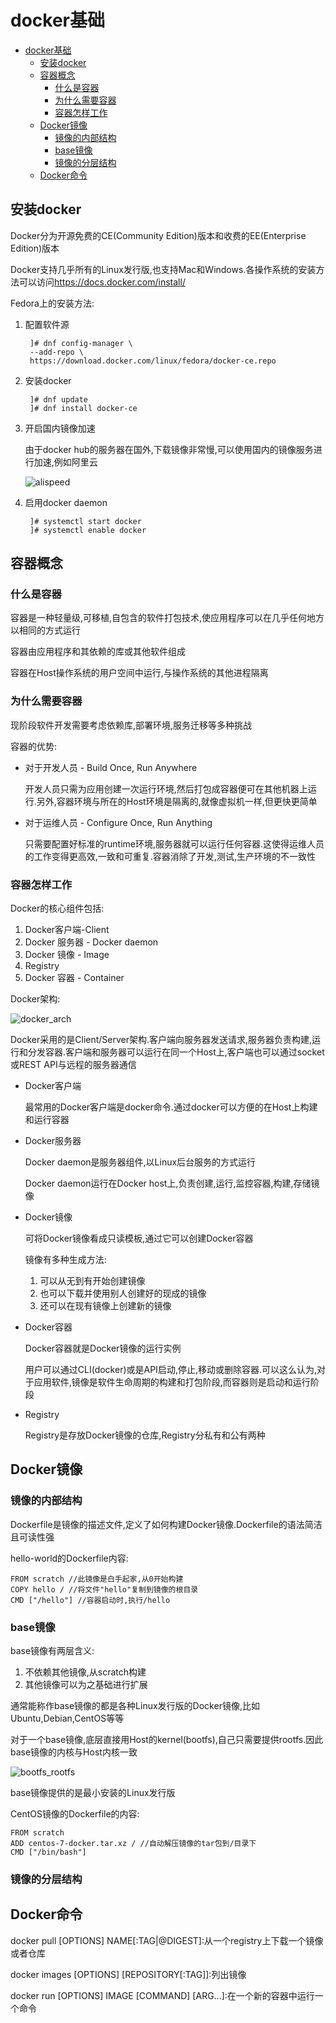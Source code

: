 # docker基础

<!-- TOC -->

- [docker基础](#docker基础)
    - [安装docker](#安装docker)
    - [容器概念](#容器概念)
        - [什么是容器](#什么是容器)
        - [为什么需要容器](#为什么需要容器)
        - [容器怎样工作](#容器怎样工作)
    - [Docker镜像](#docker镜像)
        - [镜像的内部结构](#镜像的内部结构)
        - [base镜像](#base镜像)
        - [镜像的分层结构](#镜像的分层结构)
    - [Docker命令](#docker命令)

<!-- /TOC -->

## 安装docker

Docker分为开源免费的CE(Community Edition)版本和收费的EE(Enterprise Edition)版本

Docker支持几乎所有的Linux发行版,也支持Mac和Windows.各操作系统的安装方法可以访问<https://docs.docker.com/install/>

Fedora上的安装方法:

1. 配置软件源

        ]# dnf config-manager \
        --add-repo \
        https://download.docker.com/linux/fedora/docker-ce.repo

2. 安装docker

        ]# dnf update
        ]# dnf install docker-ce

3. 开启国内镜像加速

    由于docker hub的服务器在国外,下载镜像非常慢,可以使用国内的镜像服务进行加速,例如阿里云

    ![alispeed](alispeed.png)

4. 启用docker daemon

        ]# systemctl start docker
        ]# systemctl enable docker

## 容器概念

### 什么是容器

容器是一种轻量级,可移植,自包含的软件打包技术,使应用程序可以在几乎任何地方以相同的方式运行

容器由应用程序和其依赖的库或其他软件组成

容器在Host操作系统的用户空间中运行,与操作系统的其他进程隔离

### 为什么需要容器

现阶段软件开发需要考虑依赖库,部署环境,服务迁移等多种挑战

容器的优势:

- 对于开发人员 - Build Once, Run Anywhere

    开发人员只需为应用创建一次运行环境,然后打包成容器便可在其他机器上运行.另外,容器环境与所在的Host环境是隔离的,就像虚拟机一样,但更快更简单

- 对于运维人员 - Configure Once, Run Anything

    只需要配置好标准的runtime环境,服务器就可以运行任何容器.这使得运维人员的工作变得更高效,一致和可重复.容器消除了开发,测试,生产环境的不一致性

### 容器怎样工作

Docker的核心组件包括:

1. Docker客户端-Client
2. Docker 服务器 - Docker daemon
3. Docker 镜像 - Image
4. Registry
5. Docker 容器 - Container

Docker架构:

![docker_arch](images/docker_arch.png)

Docker采用的是Client/Server架构.客户端向服务器发送请求,服务器负责构建,运行和分发容器.客户端和服务器可以运行在同一个Host上,客户端也可以通过socket或REST API与远程的服务器通信

- Docker客户端

    最常用的Docker客户端是docker命令.通过docker可以方便的在Host上构建和运行容器

- Docker服务器

    Docker daemon是服务器组件,以Linux后台服务的方式运行

    Docker daemon运行在Docker host上,负责创建,运行,监控容器,构建,存储镜像

- Docker镜像

    可将Docker镜像看成只读模板,通过它可以创建Docker容器

    镜像有多种生成方法:

    1. 可以从无到有开始创建镜像
    2. 也可以下载并使用别人创建好的现成的镜像
    3. 还可以在现有镜像上创建新的镜像

- Docker容器

    Docker容器就是Docker镜像的运行实例

    用户可以通过CLI(docker)或是API启动,停止,移动或删除容器.可以这么认为,对于应用软件,镜像是软件生命周期的构建和打包阶段,而容器则是启动和运行阶段

- Registry

    Registry是存放Docker镜像的仓库,Registry分私有和公有两种

## Docker镜像

### 镜像的内部结构

Dockerfile是镜像的描述文件,定义了如何构建Docker镜像.Dockerfile的语法简洁且可读性强

hello-world的Dockerfile内容:

    FROM scratch //此镜像是白手起家,从0开始构建
    COPY hello / //将文件"hello"复制到镜像的根目录
    CMD ["/hello"] //容器启动时,执行/hello

### base镜像

base镜像有两层含义:

1. 不依赖其他镜像,从scratch构建
2. 其他镜像可以为之基础进行扩展

通常能称作base镜像的都是各种Linux发行版的Docker镜像,比如Ubuntu,Debian,CentOS等等

对于一个base镜像,底层直接用Host的kernel(bootfs),自己只需要提供rootfs.因此base镜像的内核与Host内核一致

![bootfs_rootfs](images/bootfs_rootfs.png)

base镜像提供的是最小安装的Linux发行版

CentOS镜像的Dockerfile的内容:

    FROM scratch
    ADD centos-7-docker.tar.xz / //自动解压镜像的tar包到/目录下
    CMD ["/bin/bash"]

### 镜像的分层结构

## Docker命令

docker pull [OPTIONS] NAME[:TAG|@DIGEST]:从一个registry上下载一个镜像或者仓库

docker images [OPTIONS] [REPOSITORY[:TAG]]:列出镜像

docker run [OPTIONS] IMAGE [COMMAND] [ARG...]:在一个新的容器中运行一个命令
